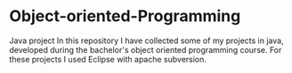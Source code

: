 # Object-oriented-Programming
Java project
In this repository I have collected some of my projects in java, developed during the bachelor's object oriented programming course.
For these projects I used Eclipse with apache subversion.
